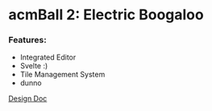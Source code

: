 # acmBall 2: Electric Boogaloo

### Features:

- Integrated Editor
- Svelte :)
- Tile Management System
- dunno

[Design Doc](https://docs.google.com/document/d/14gQM1FggzSAwls9uyjlUxeDkuu7rP0BeMKHTTnQkeWA/edit?pli=1#)
